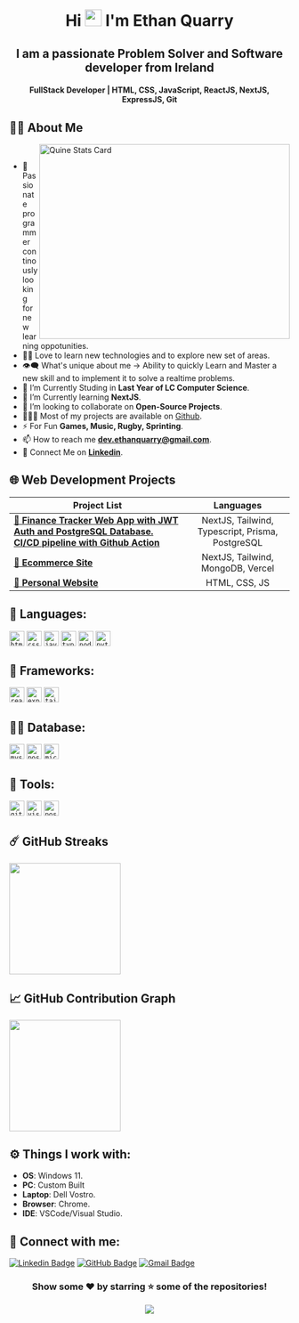 <h1 align="center">Hi <img src="https://blog.joypixels.com/content/images/2019/06/waving_hand_sign_1024.gif" width="30px"> I'm <b>Ethan Quarry</b></h1>

<h2 align="center"><b>I am a passionate Problem Solver and Software developer from Ireland</b></h2>

<h4 align="center"><b>FullStack Developer | HTML, CSS, JavaScript, ReactJS, NextJS, ExpressJS, Git</b></h4>

## 🙋‍♂️ About Me

<a><img align="right" src="https://stats.quine.sh/EthanQuarry/github?theme=dark" alt="Quine Stats Card" title="Quine Stats Card" width="450" height="350" /></a> 
<br>

- 🥋 Passionate programmer continously looking for new learning oppotunities.
- 👨‍💻 Love to learn new technologies and to explore new set of areas.
- 👁‍🗨 What's unique about me → Ability to quickly Learn and Master a new skill and to implement it to solve a realtime problems.
- 🔭 I’m Currently Studing in **Last Year of LC Computer Science**.
- 📘 I’m Currently learning **NextJS**.
- 👯 I’m looking to collaborate on **Open-Source Projects**.
- 👨🏻‍💻 Most of my projects are available on [Github](https://github.com/EthanQuarry).
- ⚡ For Fun **Games, Music, Rugby, Sprinting**.
- 📫 How to reach me **dev.ethanquarry@gmail.com**.
- 🔗 Connect Me on [**Linkedin**](https://www.linkedin.com/in/ethan-quarry-842566271 "LinkedIn Profile").

## 🌐 Web Development Projects

| Project List | Languages |
| --- | :---: |
| [**🔗 Finance Tracker Web App with JWT Auth and PostgreSQL Database. CI/CD pipeline with Github Action**](https://finance-tracker-6bj2s.ondigitalocean.app/landing) | NextJS, Tailwind, Typescript, Prisma, PostgreSQL |
| [**🔗 Ecommerce Site**](https://e-commerce-rho-lac.vercel.app/) | NextJS, Tailwind, MongoDB, Vercel | 
| [**🔗 Personal Website**](http://157.245.42.94/) | HTML, CSS, JS |



## 🚀 Languages:

<code><img height="27" src="https://img.shields.io/badge/html5-%23E34F26.svg?style=for-the-badge&logo=html5&logoColor=white" alt="html5" title="HTML5"></code>
<code><img height="27" src="https://img.shields.io/badge/css3-%231572B6.svg?style=for-the-badge&logo=css3&logoColor=white" alt="css3" title="CSS3"></code>
<code><img height="27" src="https://img.shields.io/badge/JavaScript-F7DF1E?style=for-the-badge&logo=javascript&logoColor=black" alt="javsacript" title="JavaScript"></code>
<code><img height="27" src="https://img.shields.io/badge/TypeScript-007ACC?style=for-the-badge&logo=typescript&logoColor=white" alt="typescript" title="Typescript"></code>
<code><img height="27" src="https://img.shields.io/badge/Node.js-43853D?style=for-the-badge&logo=node.js&logoColor=white" alt="nodejs" title="Node.js"></code>
<code><img height="27" src="https://img.shields.io/badge/Python-3776AB?style=for-the-badge&logo=python&logoColor=white" alt="python" title="Python"></code>


## 📘 Frameworks:

<code><img height="27" src="https://img.shields.io/badge/React-20232A?style=for-the-badge&logo=react&logoColor=61DAFB" alt="react" title="ReactJS"></code>
<code><img height="27" src="https://img.shields.io/badge/Express.js-404D59?style=for-the-badge" alt="express" title="ExpressJS"></code>
<code><img height="27" src="https://img.shields.io/badge/Tailwind_CSS-38B2AC?style=for-the-badge&logo=tailwind-css&logoColor=white" alt="tailwind" title="TailwindCSS"></code>

## 👨‍💻 Database:

<code><img height="27" src="https://img.shields.io/badge/MySQL-00000F?style=for-the-badge&logo=mysql&logoColor=white" alt="mysql" title="MYSQL"></code>
<code><img height="27" src="https://img.shields.io/badge/PostgreSQL-316192?style=for-the-badge&logo=postgresql&logoColor=white" alt="postgresql" title="PostgreSQL"></code>
<code><img height="27" src="https://img.shields.io/badge/Microsoft_Azure-0089D6?style=for-the-badge&logo=microsoft-azure&logoColor=white" alt="microsoft azure" title="Microsoft Azure"></code>


## 🔮 Tools:

<code><img height="27" src="https://img.shields.io/badge/GitHub-100000?style=for-the-badge&logo=github&logoColor=white" alt="github" title="Github"></code>
<code><img height="27" src="https://img.shields.io/badge/Visual_Studio_Code-0078D4?style=for-the-badge&logo=visual%20studio%20code&logoColor=white" alt="visualstudiocode" title="VSCode"></code>
<code><img height="27" src="https://img.shields.io/badge/Postman-FF6C37?style=for-the-badge&logo=postman&logoColor=white" alt="postman" title="Postman"></code>


## ☄️ GitHub Streaks

  <a href="https://github.com/DenverCoder1/github-readme-streak-stats" title="GitHub Streak Stats">
  	<img height="200px" src="https://streak-stats.demolab.com?user=EthanQuarry&theme=tokyonight&border_radius=8&date_format=j%20M%5B%20Y%5D&card_width=550)](https://git.io/streak-stats">
  </a>

## 📈 GitHub Contribution Graph

  <a href="https://github.com/ashutosh00710/github-readme-activity-graph" title="GitHub Activity Graph">
	  <img height="200px" src="https://github-readme-activity-graph.vercel.app/graph?username=EthanQuarry&theme=tokyo-night&radius=16">
  </a>

## ⚙️ Things I work with:

- **OS**: Windows 11.
- **PC**: Custom Built
- **Laptop**: Dell Vostro.
- **Browser**: Chrome.
- **IDE**: VSCode/Visual Studio.

## 📧 Connect with me:

[![Linkedin Badge](https://img.shields.io/badge/LinkedIn-0077B5?style=for-the-badge&logo=linkedin&logoColor=white)](https://www.linkedin.com/in/ethan-quarry-842566271 "@EthanQuarry")
[![GitHub Badge](https://img.shields.io/badge/GitHub-100000?style=for-the-badge&logo=github&logoColor=white)](https://github.com/EthanQuarry "@EthanQuarry")
[![Gmail Badge](https://img.shields.io/badge/Gmail-D14836?style=for-the-badge&logo=gmail&logoColor=white)](mailto:dev.ethanquarry@gmail.com "Email")


<div align="center">

### Show some ❤️ by starring ⭐ some of the repositories!

</div>

<div align="center">
<a href="https://visitcount.itsvg.in">
  <img src="https://visitcount.itsvg.in/api?id=EthanQuarry&label=Profile%20Views&color=11&pretty=false" />
</a>
</div>

